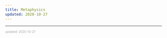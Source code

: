 ```yaml
---
title: Metaphysics
updated: 2020-10-27
---
```


---

<sup><sub><font color="#a6a6a6">updated: 2020-10-27</font></sub></sup>
